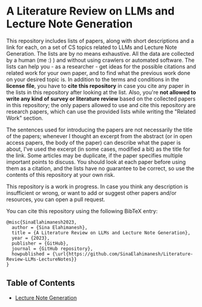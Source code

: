 # A Literature Review on LLMs and Lecture Note Generation

This repository includes lists of papers, along with short descriptions and a link for each, on a set of CS topics related to LLMs and Lecture Note Generation.
The lists are by no means exhaustive. All the data are collected by a human (me :) ) and without using crawlers or automated software. The lists can help you - as a researcher - get ideas for the possible citations and related work for your own paper, and to find what the previous work done on your desired topic is. In addition to the terms and conditions in the **license file**, you have to **cite this repository** in case you cite any paper in the lists in this repository after looking at the list. Also, you're **not allowed to write any kind of survey or literature review** based on the collected papers in this repository; the only papers allowed to use and cite this repository are research papers, which can use the provided lists while writing the "Related Work" section.

The sentences used for introducing the papers are not necessarily the title of the papers; whenever I thought an excerpt from the abstract (or in open access papers, the body of the paper) can describe what the paper is about, I've used the excerpt (in some cases, modified a bit) as the title for the link. Some articles may be duplicate, if the paper specifies multiple important points to discuss. You should look at each paper before using them as a citation, and the lists have no guarantee to be correct, so use the contents of this repository at your own risk.

This repository is a work in progress. In case you think any description is insufficient or wrong, or want to add or suggest other papers and/or resources, you can open a pull request.

You can cite this repository using the following BibTeX entry:

```
@misc{SinaElahimanesh2023,
  author = {Sina Elahimanesh},
  title = {A Literature Review on LLMs and Lecture Note Generation},
  year = {2023},
  publisher = {GitHub},
  journal = {GitHub repository},
  howpublished = {\url{https://github.com/SinaElahimanesh/Literature-Review-LLMs-LectureNotes}}
}
```

## Table of Contents

- [Lecture Note Generation](https://github.com/SinaElahimanesh/Literature-Review-LLMs-LectureNotes/blob/main/literature-review.md)
